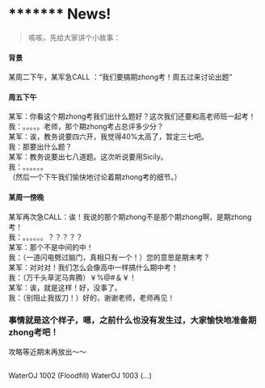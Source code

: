 # ******* News!
> 咳咳，先给大家讲个小故事：

#### 背景
某周二下午，某军急CALL ：“我们要搞期zhong考！周五过来讨论出题”
#### 周五下午
某军：你看这个期zhong考我们出什么题好？这次我们还要和高老师班一起考！  
我：。。。。。老师，那个期zhong考占总评多少分？  
某军：诶，教务说要四六开，我觉得40%太高了，暂定三七吧。  
我：那要出什么题？  
某军：教务说要出七八道题。这次听说要用Sicily。  
我：。。。。。。  
（然后一个下午我们愉快地讨论着期zhong考的细节。）  
#### 某周一傍晚
某军再次急CALL：诶！我说的那个期zhong不是那个期zhong啊，是期zhong考！  
我：。。。。。。？？？？？  
某军：那个不是中间的中！  
我：（一道闪电劈过脑门，真相只有一个！）您的意思是期末考？  
某军：对对对！我们怎么会像高中一样搞什么期中考！  
我：（万千头草泥马奔腾）￥%@#＆￥！  
某军：诶，就是这样！好，没事了。  
我：（别阻止我拔刀！）好的，谢谢老师，老师再见！  


### 事情就是这个样子，嗯，之前什么也没有发生过，大家愉快地准备期zhong考吧！
攻略等近期末再放出～～

##

WaterOJ 1002 (Floodfill)
WaterOJ 1003 (...)
